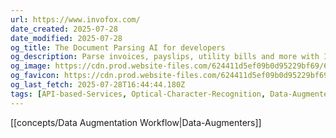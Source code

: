 ```yaml
---
url: https://www.invofox.com/
date_created: 2025-07-28
date_modified: 2025-07-28
og_title: The Document Parsing AI for developers
og_description: Parse invoices, payslips, utility bills and more with Invofox. AI OCR API that autocompletes, validates, and delivers clean JSON instantly via webhook.
og_image: https://cdn.prod.website-files.com/624411d5ef09b0d95229bf69/681e61b0e8710e5d034149ef_OG2.png
og_favicon: https://cdn.prod.website-files.com/624411d5ef09b0d95229bf69/62a9bdebb19a5c72c38505ee_ico.png
og_last_fetch: 2025-07-28T16:44:44.180Z
tags: [API-based-Services, Optical-Character-Recognition, Data-Augmenters]
---
```

[[concepts/Data Augmentation Workflow|Data-Augmenters]]

